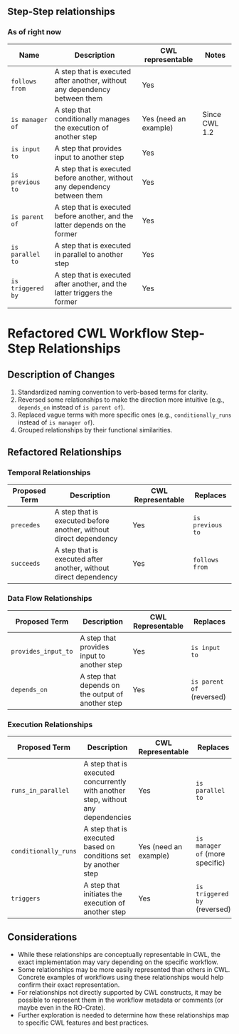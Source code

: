 ## Step-Step relationships

### As of right now

| Name              | Description                                                                  | CWL representable     | Notes         |
|-------------------|------------------------------------------------------------------------------|-----------------------|---------------|
| `follows from`    | A step that is executed after another, without any dependency between them   | Yes                   |               |
| `is manager of`   | A step that conditionally manages the execution of another step              | Yes (need an example) | Since CWL 1.2 |
| `is input to`     | A step that provides input to another step                                   | Yes                   |               |
| `is previous to`  | A step that is executed before another, without any dependency between them  | Yes                   |               |
| `is parent of`    | A step that is executed before another, and the latter depends on the former | Yes                   |               |
| `is parallel to`  | A step that is executed in parallel to another step                          | Yes                   |               |
| `is triggered by` | A step that is executed after another, and the latter triggers the former    | Yes                   |               |

# Refactored CWL Workflow Step-Step Relationships

## Description of Changes

1. Standardized naming convention to verb-based terms for clarity.
2. Reversed some relationships to make the direction more intuitive (e.g., `depends_on` instead of `is parent of`).
3. Replaced vague terms with more specific ones (e.g., `conditionally_runs` instead of `is manager of`).
4. Grouped relationships by their functional similarities.

## Refactored Relationships

### Temporal Relationships

| Proposed Term | Description                                                       | CWL Representable | Replaces         |
|---------------|-------------------------------------------------------------------|-------------------|------------------|
| `precedes`    | A step that is executed before another, without direct dependency | Yes               | `is previous to` |
| `succeeds`    | A step that is executed after another, without direct dependency  | Yes               | `follows from`   |

### Data Flow Relationships

| Proposed Term       | Description                                       | CWL Representable | Replaces                  |
|---------------------|---------------------------------------------------|-------------------|---------------------------|
| `provides_input_to` | A step that provides input to another step        | Yes               | `is input to`             |
| `depends_on`        | A step that depends on the output of another step | Yes               | `is parent of` (reversed) |

### Execution Relationships

| Proposed Term        | Description                                                                      | CWL Representable     | Replaces                        |
|----------------------|----------------------------------------------------------------------------------|-----------------------|---------------------------------|
| `runs_in_parallel`   | A step that is executed concurrently with another step, without any dependencies | Yes                   | `is parallel to`                |
| `conditionally_runs` | A step that is executed based on conditions set by another step                  | Yes (need an example) | `is manager of` (more specific) |
| `triggers`           | A step that initiates the execution of another step                              | Yes                   | `is triggered by` (reversed)    |

## Considerations

- While these relationships are conceptually representable in CWL, the exact implementation may vary depending on the
  specific workflow.
- Some relationships may be more easily represented than others in CWL. Concrete examples of workflows using these
  relationships would help confirm their exact representation.
- For relationships not directly supported by CWL constructs, it may be possible to represent them in the workflow
  metadata or comments (or maybe even in the RO-Crate).
- Further exploration is needed to determine how these relationships map to specific CWL features and best practices.
